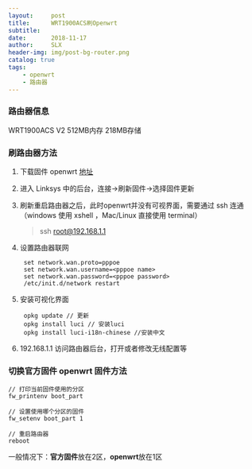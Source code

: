 ```yaml
---
layout:     post
title:      WRT1900ACS刷Openwrt
subtitle:   
date:       2018-11-17
author:     SLX 
header-img: img/post-bg-router.png
catalog: true
tags:
    - openwrt
    - 路由器
---
```



### 路由器信息
WRT1900ACS V2
512MB内存
218MB存储

### 刷路由器方法
1. 下载固件 openwrt [地址](https://openwrt.org/toh/hwdata/linksys/linksys_wrt1900acs_v1)
2. 进入 Linksys 中的后台，连接->刷新固件->选择固件更新
3. 刷新重启路由器之后，此时openwrt并没有可视界面，需要通过 ssh 连通（windows 使用 xshell ，Mac/Linux 直接使用 terminal）

	>ssh root@192.168.1.1
4. 设置路由器联网

		set network.wan.proto=pppoe
		set network.wan.username=<pppoe name>
		set network.wan.password=<pppoe password>
		/etc/init.d/network restart
		
5. 安装可视化界面

		opkg update // 更新
		opkg install luci // 安装luci
		opkg install luci-i18n-chinese //安装中文
		
6. 192.168.1.1 访问路由器后台，打开或者修改无线配置等
		
### 切换官方固件 openwrt 固件方法

	// 打印当前固件使用的分区
	fw_printenv boot_part
	
	// 设置使用哪个分区的固件
	fw_setenv boot_part 1
	
	// 重启路由器
	reboot
	
	
一般情况下：**官方固件**放在2区，**openwrt**放在1区

